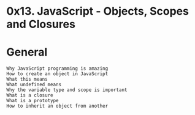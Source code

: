 # 0x13. JavaScript - Objects, Scopes and Closures

#	General
	Why JavaScript programming is amazing
	How to create an object in JavaScript
	What this means
	What undefined means
	Why the variable type and scope is important
	What is a closure
	What is a prototype
	How to inherit an object from another
